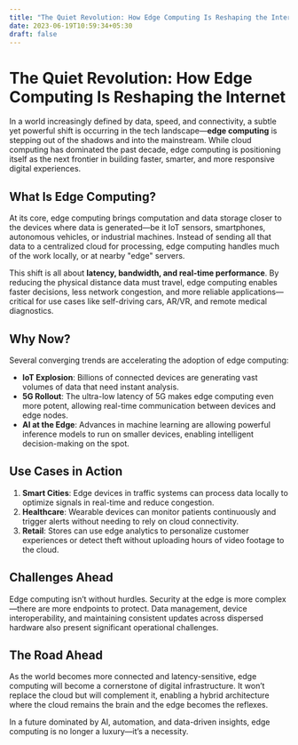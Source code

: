 ```yaml
---
title: "The Quiet Revolution: How Edge Computing Is Reshaping the Internet"
date: 2023-06-19T10:59:34+05:30
draft: false
---
```


# The Quiet Revolution: How Edge Computing Is Reshaping the Internet
In a world increasingly defined by data, speed, and connectivity, a subtle yet powerful shift is occurring in the tech landscape—**edge computing** is stepping out of the shadows and into the mainstream. While cloud computing has dominated the past decade, edge computing is positioning itself as the next frontier in building faster, smarter, and more responsive digital experiences.

## What Is Edge Computing?
At its core, edge computing brings computation and data storage closer to the devices where data is generated—be it IoT sensors, smartphones, autonomous vehicles, or industrial machines. Instead of sending all that data to a centralized cloud for processing, edge computing handles much of the work locally, or at nearby "edge" servers.

This shift is all about **latency, bandwidth, and real-time performance**. By reducing the physical distance data must travel, edge computing enables faster decisions, less network congestion, and more reliable applications—critical for use cases like self-driving cars, AR/VR, and remote medical diagnostics.

## Why Now?
Several converging trends are accelerating the adoption of edge computing:

- **IoT Explosion**: Billions of connected devices are generating vast volumes of data that need instant analysis.
- **5G Rollout**: The ultra-low latency of 5G makes edge computing even more potent, allowing real-time communication between devices and edge nodes.
- **AI at the Edge**: Advances in machine learning are allowing powerful inference models to run on smaller devices, enabling intelligent decision-making on the spot.

## Use Cases in Action

1. **Smart Cities**: Edge devices in traffic systems can process data locally to optimize signals in real-time and reduce congestion.
2. **Healthcare**: Wearable devices can monitor patients continuously and trigger alerts without needing to rely on cloud connectivity.
3. **Retail**: Stores can use edge analytics to personalize customer experiences or detect theft without uploading hours of video footage to the cloud.

## Challenges Ahead

Edge computing isn’t without hurdles. Security at the edge is more complex—there are more endpoints to protect. Data management, device interoperability, and maintaining consistent updates across dispersed hardware also present significant operational challenges.

## The Road Ahead

As the world becomes more connected and latency-sensitive, edge computing will become a cornerstone of digital infrastructure. It won’t replace the cloud but will complement it, enabling a hybrid architecture where the cloud remains the brain and the edge becomes the reflexes.

In a future dominated by AI, automation, and data-driven insights, edge computing is no longer a luxury—it’s a necessity.